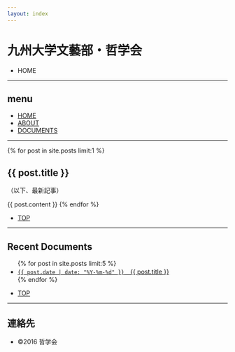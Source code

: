 ```yaml
---
layout: index
---
```


<div id="PAGETOP">


<!--================-->
<!--　　ヘッダー　　-->
<!--================-->
<div id="HEADER">
<h1>九州大学文藝部・哲学会</h1>
	<ul id="PAN">
		<li>HOME</li>
	</ul>
</div>
<hr>


<!--================-->
<!--　　メニュー　　-->
<!--================-->
<div id="MENU">
<h2>menu</h2>
	<ul>
		<li id="MENU01" class="menu-on"><a href="/">HOME</a></li>
		<li id="MENU02"><a href="/about/">ABOUT</a></li>
		<li id="MENU03"><a href="/documents/">DOCUMENTS</a></li>
	</ul>
</div>
<hr>


<!--================-->
<!--　　記事部分　　-->
<!--================-->
<div id="KIZI">


<div class="text">

{% for post in site.posts limit:1 %}
<h2>{{ post.title }}</h2>
<p>（以下、最新記事）</p>
{{ post.content }}
{% endfor %}



<ul class="modori">
  <li><a href="#PAGETOP">TOP</a></li>
</ul>
</div>
<hr>



<h2>Recent Documents</h2>
<div class="text">
<ul>
{% for post in site.posts limit:5 %}
  <li>
    <a href="{{ post.url }}"><code>{{ post.date | date: "%Y-%m-%d" }}</code>　{{ post.title }}</a>
  </li>
{% endfor %}
</ul>

<ul class="modori">
  <li><a href="#PAGETOP">TOP</a></li>
</ul>
</div>
<hr>




</div>


<!--================-->
<!--　　フッター　　-->
<!--================-->
<div id="FOOTER">
<h2>連絡先</h2>
	<ul>
		<li id="FOOTER01">©2016 哲学会</li>
	</ul>
</div>


</div>
